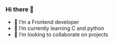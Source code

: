 ### Hi there 👋






- 🔭 I’m a Frontend developer
- 🌱 I’m currently learning C and python
- 👯 I’m looking to collaborate on projects






